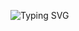 ![Typing SVG](https://readme-typing-svg.herokuapp.com?font=roboto&color=%23F7C51D&size=18&vCenter=true&height=16&lines=Hiiiiii+I'm+Prabh.;I+love+doing+Competitive+Programming.;Oh+and+yes%2C+I+use+Arch+btw;)